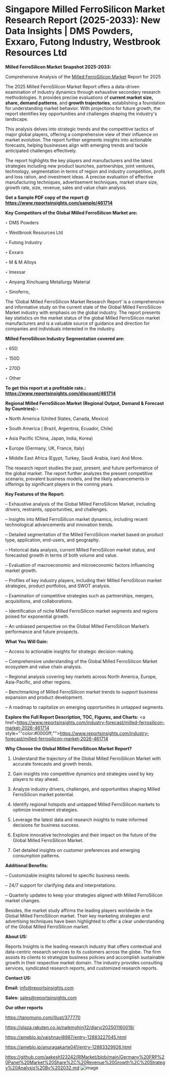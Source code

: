 # Singapore Milled FerroSilicon Market Research Report (2025-2033): New Data Insights | DMS Powders, Exxaro, Futong Industry, Westbrook Resources Ltd

<strong>Milled FerroSilicon Market Snapshot 2025-2033:</strong>

Comprehensive Analysis of the <a href=https://www.reportsinsights.com/sample/461714>Milled FerroSilicon Market</a> Report for 2025

The 2025 Milled FerroSilicon Market Report offers a data-driven examination of industry dynamics through exhaustive secondary research methodologies. It provides precise evaluations of <strong>current market size, share, demand patterns</strong>, and <strong>growth trajectories</strong>, establishing a foundation for understanding market behavior. With projections for future growth, the report identifies key opportunities and challenges shaping the industry's landscape.

This analysis delves into strategic trends and the competitive tactics of major global players, offering a comprehensive view of their influence on market evolution. The report further segments insights into actionable forecasts, helping businesses align with emerging trends and tackle anticipated challenges effectively.

The report highlights the key players and manufacturers and the latest strategies including new product launches, partnerships, joint ventures, technology, segmentation in terms of region and industry competition, profit and loss ration, and investment ideas. A precise evaluation of effective manufacturing techniques, advertisement techniques, market share size, growth rate, size, revenue, sales and value chain analysis.

<strong>Get a Sample PDF copy of the report @ <a href=https://www.reportsinsights.com/sample/461714 style=color:#0000ff;>https://www.reportsinsights.com/sample/461714</a></strong>

<strong>Key Competitors of the Global Milled FerroSilicon Market are:</strong>

‣ DMS Powders

‣ Westbrook Resources Ltd

‣ Futong Industry

‣ Exxaro

‣ M & M Alloys

‣ Imexsar

‣ Anyang Xinchuang Metallurgy Material

‣ Sinoferro,

The ‘Global Milled FerroSilicon Market Research Report’ is a comprehensive and informative study on the current state of the Global Milled FerroSilicon Market industry with emphasis on the global industry. The report presents key statistics on the market status of the global Milled FerroSilicon market manufacturers and is a valuable source of guidance and direction for companies and individuals interested in the industry.

<strong>Milled FerroSilicon Industry Segmentation covered are:</strong>

‣ 65D

‣ 150D

‣ 270D

‣ Other

<strong>To get this report at a profitable rate.: <a href=https://www.reportsinsights.com/discount/461714 style=color:#0000ff;>https://www.reportsinsights.com/discount/461714</a></strong>

<strong>Regional Milled FerroSilicon Market (Regional Output, Demand &amp; Forecast by Countries):-</strong>

• North America (United States, Canada, Mexico)

• South America ( Brazil, Argentina, Ecuador, Chile)

• Asia Pacific (China, Japan, India, Korea)

• Europe (Germany, UK, France, Italy)

• Middle East Africa (Egypt, Turkey, Saudi Arabia, Iran) And More.

The research report studies the past, present, and future performance of the global market. The report further analyzes the present competitive scenario, prevalent business models, and the likely advancements in offerings by significant players in the coming years.

<strong>Key Features of the Report:</strong>

– Exhaustive analysis of the Global Milled FerroSilicon Market, including drivers, restraints, opportunities, and challenges.

– Insights into Milled FerroSilicon market dynamics, including recent technological advancements and innovation trends.

– Detailed segmentation of the Milled FerroSilicon market based on product type, application, end-users, and geography.

– Historical data analysis, current Milled FerroSilicon market status, and forecasted growth in terms of both volume and value.

– Evaluation of macroeconomic and microeconomic factors influencing market growth.

– Profiles of key industry players, including their Milled FerroSilicon market strategies, product portfolios, and SWOT analysis.

– Examination of competitive strategies such as partnerships, mergers, acquisitions, and collaborations.

– Identification of niche Milled FerroSilicon market segments and regions poised for exponential growth.

– An unbiased perspective on the Global Milled FerroSilicon Market’s performance and future prospects.

<strong>What You Will Gain:</strong>

– Access to actionable insights for strategic decision-making.

– Comprehensive understanding of the Global Milled FerroSilicon Market ecosystem and value chain analysis.

– Regional analysis covering key markets across North America, Europe, Asia-Pacific, and other regions.

– Benchmarking of Milled FerroSilicon market trends to support business expansion and product development.

– A roadmap to capitalize on emerging opportunities in untapped segments.

<strong>Explore the Full Report Description, TOC, Figures, and Charts:</strong>
<a href=https://www.reportsinsights.com/industry-forecast/milled-ferrosilicon-market-2026-461714 style=""color:#0000ff;"">https://www.reportsinsights.com/industry-forecast/milled-ferrosilicon-market-2026-461714</a>

<strong>Why Choose the Global Milled FerroSilicon Market Report?</strong>

1. Understand the trajectory of the Global Milled FerroSilicon Market with accurate forecasts and growth trends.

2. Gain insights into competitive dynamics and strategies used by key players to stay ahead.

3. Analyze industry drivers, challenges, and opportunities shaping Milled FerroSilicon market potential.

4. Identify regional hotspots and untapped Milled FerroSilicon markets to optimize investment strategies.

5. Leverage the latest data and research insights to make informed decisions for business success.

6. Explore innovative technologies and their impact on the future of the Global Milled FerroSilicon Market.

7. Get detailed insights on customer preferences and emerging consumption patterns.

<strong>Additional Benefits:</strong>

– Customizable insights tailored to specific business needs.

– 24/7 support for clarifying data and interpretations.

– Quarterly updates to keep your strategies aligned with Milled FerroSilicon market changes.

Besides, the market study affirms the leading players worldwide in the Global Milled FerroSilicon market. Their key marketing strategies and advertising techniques have been highlighted to offer a clear understanding of the Global Milled FerroSilicon market.

<strong><strong>About US</strong>:</strong>

Reports Insights is the leading research industry that offers contextual and data-centric research services to its customers across the globe. The firm assists its clients to strategize business policies and accomplish sustainable growth in their respective market domain. The industry provides consulting services, syndicated research reports, and customized research reports.

<strong>Contact US:</strong>

<p class=><b>Email:</b> <a href=mailto:info@reportsinsights.com>info@reportsinsights.com</a></p>
<p class=><b>Sales:</b> <a href=mailto:sales@reportsinsights.com>sales@reportsinsights.com</a></p>

<strong>Our other reports</strong>

<a href=https://tanomuno.com/illust/377770>https://tanomuno.com/illust/377770</a>

<a href=https://plaza.rakuten.co.jp/naikmohini12/diary/202501160019/>https://plaza.rakuten.co.jp/naikmohini12/diary/202501160019/</a>

<a href=https://ameblo.jp/vaishnavi8987/entry-12883227045.html>https://ameblo.jp/vaishnavi8987/entry-12883227045.html</a>

<a href=https://ameblo.jp/anuragakarte041/entry-12883329926.html>https://ameblo.jp/anuragakarte041/entry-12883329926.html</a>

<a href=https://github.com/aakesh123242/RIMarket/blob/main/Germany%20FRP%20Panel%20Market%20Share%2C%20Revenue%20Growth%2C%20Strategy%20Analysis%20By%202032.md>https://github.com/aakesh123242/RIMarket/blob/main/Germany%20FRP%20Panel%20Market%20Share%2C%20Revenue%20Growth%2C%20Strategy%20Analysis%20By%202032.md</a>
![image](https://github.com/user-attachments/assets/2925ffd9-5ac9-4898-8a7a-d75fa12d3552)
